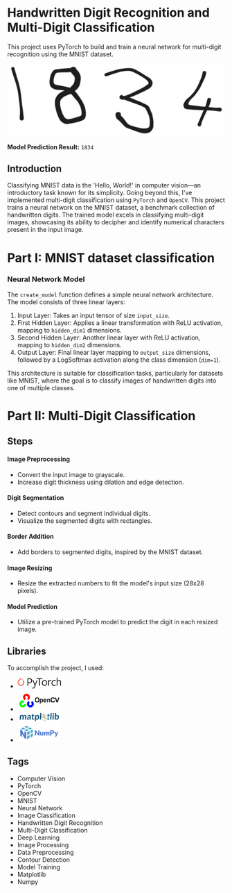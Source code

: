 # Handwritten Digit Recognition and Multi-Digit Classification

This project uses PyTorch to build and train a neural network for multi-digit recognition using the MNIST dataset.

<p align="center">
	<img src="./images/mnist_test.png" alt="" width="500">
</p>

**Model Prediction Result:** ``1834``

## Introduction
Classifying MNIST data is the 'Hello, World!' in computer vision—an introductory task known for its simplicity. Going beyond this, I've implemented multi-digit classification using `PyTorch` and `OpenCV`. This project trains a neural network on the MNIST dataset, a benchmark collection of handwritten digits. The trained model excels in classifying multi-digit images, showcasing its ability to decipher and identify numerical characters present in the input image.

# Part I: MNIST dataset classification
### Neural Network Model

The `create_model` function defines a simple neural network architecture. The model consists of three linear layers:

1. Input Layer: Takes an input tensor of size `input_size`.
2. First Hidden Layer: Applies a linear transformation with ReLU activation, mapping to `hidden_dim1` dimensions.
3. Second Hidden Layer: Another linear layer with ReLU activation, mapping to `hidden_dim2` dimensions.
4. Output Layer: Final linear layer mapping to `output_size` dimensions, followed by a LogSoftmax activation along the class dimension (`dim=1`).

This architecture is suitable for classification tasks, particularly for datasets like MNIST, where the goal is to classify images of handwritten digits into one of multiple classes.

# Part II: Multi-Digit Classification

## Steps

#### Image Preprocessing
- Convert the input image to grayscale.
- Increase digit thickness using dilation and edge detection.

#### Digit Segmentation
- Detect contours and segment individual digits.
- Visualize the segmented digits with rectangles.

#### Border Addition
- Add borders to segmented digits, inspired by the MNIST dataset.

#### Image Resizing
- Resize the extracted numbers to fit the model's input size (28x28 pixels).

#### Model Prediction
- Utilize a pre-trained PyTorch model to predict the digit in each resized image.

## Libraries

To accomplish the project, I used:

- [<img src="images/PyTorch.png" alt="PyTorch" width="100" /> ](https://pytorch.org/)
- [<img src="images/Opencv.png" alt="Opencv" width="100"/> ](https://opencv.org/)
- [<img src="images/Matplotlib.png" alt="Matplotlib" width="100"/>](https://matplotlib.org/)
- [<img src="images/Numpy.png" alt="Numpy" width="100"/> ](https://numpy.org/)

## Tags
- Computer Vision
- PyTorch
- OpenCV
- MNIST
- Neural Network
- Image Classification
- Handwritten Digit Recognition
- Multi-Digit Classification
- Deep Learning
- Image Processing
- Data Preprocessing
- Contour Detection
- Model Training
- Matplotlib
- Numpy